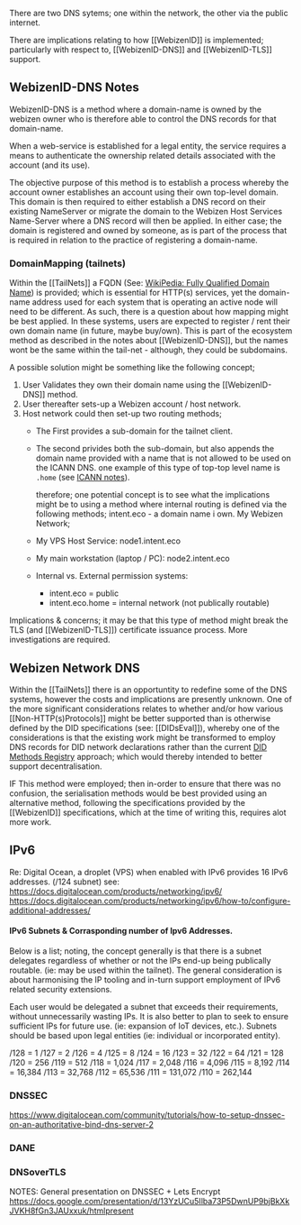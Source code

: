 There are two DNS sytems; one within the network, the other via the public internet.

There are implications relating to how [[WebizenID]] is implemented; particularly with respect to, [[WebizenID-DNS]] and [[WebizenID-TLS]] support.

## WebizenID-DNS Notes
WebizenID-DNS is a method where a domain-name is owned by the webizen owner who is therefore able to control the DNS records for that domain-name.  

When a web-service is established for a legal entity, the service requires a means to authenticate the ownership related details associated with the account (and its use). 

The objective purpose of this method is to establish a process whereby the account owner establishes an account using their own top-level domain.  This domain is then required to either establish a DNS record on their existing NameServer or migrate the domain to the Webizen Host Services Name-Server where a DNS record will then be applied.  In either case; the domain is registered and owned by someone, as is part of the process that is required in relation to the practice of registering a domain-name.

### DomainMapping (tailnets)

Within the [[TailNets]] a FQDN (See: [WikiPedia: Fully Qualified Domain Name](https://en.wikipedia.org/wiki/Fully_qualified_domain_name)) is provided; which is essential for HTTP(s) services, yet the domain-name address used for each system that is operating an active node will need to be different.  As such, there is a question about how mapping might be best applied.  In these systems, users are expected to register / rent their own domain name (in future, maybe buy/own).  This is part of the ecosystem method as described in the notes about [[WebizenID-DNS]], but the names wont be the same within the tail-net - although, they could be subdomains. 

A possible solution might be something like the following concept;

1. User Validates they own their domain name using the [[WebizenID-DNS]] method.
2. User thereafter sets-up a Webizen account / host network.
3. Host network could then set-up two routing methods;
	- The First provides a sub-domain for the tailnet client.
	- The second privides both the sub-domain, but also appends the domain name provided with a name that is not allowed to be used on the ICANN DNS.  one example of this type of top-top level name is `.home` (see [ICANN notes](https://icannwiki.org/.home)).
	  
	  therefore; one potential concept is to see what the implications might be to using a method where internal routing is defined via the following methods;
	intent.eco - a domain name i own. 
	My Webizen Network;
	- My VPS Host Service: node1.intent.eco
	- My main workstation (laptop / PC): node2.intent.eco
	- Internal vs. External permission systems:
		- intent.eco = public
		- intent.eco.home = internal network (not publically routable)

Implications & concerns;  it may be that this type of method might break the TLS (and [[WebizenID-TLS]]) certificate issuance process.  More investigations are required.

## Webizen Network DNS
Within the [[TailNets]] there is an opportuntity to redefine some of the DNS systems, however the costs and implications are presently unknown.  One of the more significant considerations relates to whether and/or how various [[Non-HTTP(s)Protocols]] might be better supported than is otherwise defined by the DID specifications (see: [[DIDsEval]]), whereby one of the considerations is that the existing work might be transformed to employ DNS records for DID network declarations rather than the current [DID Methods Registry](https://github.com/w3c/did-spec-registries/tree/main/methods) approach; which would thereby intended to better support decentralisation. 

IF This method were employed; then in-order to ensure that there was no confusion, the  serialisation methods would be best provided using an alternative method, following the specifications provided by the [[WebizenID]] specifications, which at the time of writing this, requires alot more work.  

## IPv6

Re: Digital Ocean, a droplet (VPS) when enabled with IPv6 provides 16 IPv6 addresses. (/124 subnet)
see: https://docs.digitalocean.com/products/networking/ipv6/
https://docs.digitalocean.com/products/networking/ipv6/how-to/configure-additional-addresses/

#### IPv6 Subnets & Corrasponding number of Ipv6 Addresses.

Below is a list; noting, the concept generally is that there is a subnet delegates regardless of whether or not the IPs end-up being publically routable. (ie: may be used within the tailnet).  The general consideration is about harmonising the IP tooling and in-turn support employment of IPv6 related security extensions.  

Each user would be delegated a subnet that exceeds their requirements, without unnecessarily wasting IPs.  It is also better to plan to seek to ensure sufficient IPs for future use.  (ie: expansion of IoT devices, etc.).  Subnets should be based upon legal entities (ie: individual or incorporated entity). 

/128 = 1
/127 = 2
/126 = 4
/125 = 8
/124 = 16
/123 = 32
/122 = 64
/121 = 128
/120 = 256
/119 = 512
/118 = 1,024
/117 = 2,048
/116 = 4,096
/115 = 8,192
/114 = 16,384
/113 = 32,768
/112 = 65,536
/111 = 131,072 
/110 = 262,144


### DNSSEC

https://www.digitalocean.com/community/tutorials/how-to-setup-dnssec-on-an-authoritative-bind-dns-server-2

### DANE


### DNSoverTLS



NOTES: 
General presentation on DNSSEC + Lets Encrypt
https://docs.google.com/presentation/d/13YzUCu5Ilba73P5DwnUP9bjBkXkJVKH8fGn3JAUxxuk/htmlpresent

